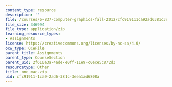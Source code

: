 ```yaml
---
content_type: resource
description: ''
file: /courses/6-837-computer-graphics-fall-2012/cfc919111ca92ad6381c3eea1ad6808a_one_mac.zip
file_size: 346994
file_type: application/zip
learning_resource_types:
- Assignments
license: https://creativecommons.org/licenses/by-nc-sa/4.0/
ocw_type: OCWFile
parent_title: Assignments
parent_type: CourseSection
parent_uid: 2f610a3a-4ade-e0ff-11e9-c0ece5c872d3
resourcetype: Other
title: one_mac.zip
uid: cfc91911-1ca9-2ad6-381c-3eea1ad6808a
---
```

